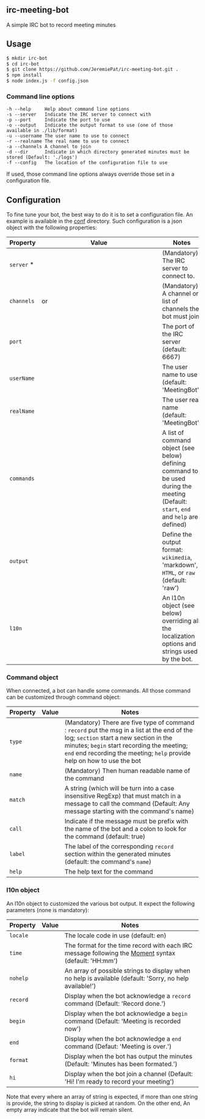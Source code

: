irc-meeting-bot
-------------------------------------------------------------------------------

A simple IRC bot to record meeting minutes

## Usage

```bash
$ mkdir irc-bot
$ cd irc-bot
$ git clone https://github.com/JeremiePat/irc-meeting-bot.git .
$ npm install
$ node index.js -f config.json
```

### Command line options

```
-h --help     Help about command line options
-s --server   Indicate the IRC server to connect with
-p --port     Indicate the port to use
-o --output   Indicate the output format to use (one of those available in ./lib/format)
-u --username The user name to use to connect
-r --realname The real name to use to connect
-a --channels A channel to join
-d --dir      Indicate in which directory generated minutes must be stored (Default: './logs')
-f --config   The location of the configuration file to use
```

If used, those command line options always override those set in a configuration file.

## Configuration

To fine tune your bot, the best way to do it is to set a configuration file. An
example is available in the [conf](./conf) directory. Such configuration is a
json object with the following properties:

| Property   | Value          | Notes
| ---------- | -------------- | --------------
| `server`  *| <string>       | (Mandatory) The IRC server to connect to.
| `channels` | <array> or <string> | (Mandatory) A channel or list of channels the bot must join
| `port`     | <number>       | The port of the IRC server (default: 6667)
| `userName` | <string>       | The user name to use (default: 'MeetingBot')
| `realName` | <string>       | The user real name (default: 'MeetingBot')
| `commands` | <array>        | A list of command object (see below) defining command to be used during the meeting (Default: `start`, `end` and `help` are defined)
| `output`   | <string>       | Define the output format: `wikimedia`, 'markdown', `HTML`, or `raw` (default: 'raw')
| `l10n`     | <object>       | An l10n object (see below) overriding all the localization options and strings used by the bot.

### Command object

When connected, a bot can handle some commands. All those command can be
customized through command object:

| Property   | Value    | Notes
| ---------- | -------- | --------------
| `type`     | <string> | (Mandatory) There are five type of command : `record` put the msg in a list at the end of the log; `section` start a new section in the minutes; `begin` start recording the meeting; `end` end recording the meeting; `help` provide help on how to use the bot
| `name`     | <string> | (Mandatory) Then human readable name of the command
| `match`    | <string> | A string (which will be turn into a case insensitive RegExp) that must match in a message to call the command (Default: Any message starting with the command's name)
| `call`     | <bool>   | Indicate if the message must be prefix with the name of the bot and a colon to look for the command (default: true)
| `label`    | <string> | The label of the corresponding `record` section within the generated minutes (default: the command's `name`)
| `help`     | <string> | The help text for the command

### l10n object

An l10n object to customized the various bot output. It expect the following
parameters (none is mandatory):

| Property   | Value    | Notes
| ---------- | -------- | --------------
| `locale`   | <string> | The locale code in use (default: en)
| `time`     | <string> | The format for the time record with each IRC message following the [Moment](http://momentjs.com/) syntax (default: 'HH:mm')
| `nohelp`   | <array>  | An array of possible strings to display when no help is available (default: 'Sorry, no help available!')
| `record`   | <array>  | Display when the bot acknowledge a `record` command (Default: 'Record done.')
| `begin`    | <array>  | Display when the bot acknowledge a `begin` command (Default: 'Meeting is recorded now')
| `end`      | <array>  | Display when the bot acknowledge a `end` command (Defaut: 'Meeting is over.')
| `format`   | <array>  | Display when the bot has output the minutes (Default: 'Minutes has been formated.')
| `hi`       | <array>  | Display when the bot join a channel (Default: 'Hi! I'm ready to record your meeting')

Note that every where an array of string is expected, if more than one string
is provide, the string to display is picked at random. On the other end, An
empty array indicate that the bot will remain silent.
